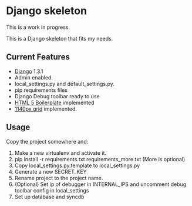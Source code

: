 Django skeleton
===================
This is a work in progress.

This is a Django skeleton that fits my needs. 

Current Features
-----------

* [Django](http://www.djangoproject.com) 1.3.1
* Admin enabled.
* local_settings.py and default_settings.py.
* pip requirements files
* Django Debug toolbar ready to use
* [HTML 5 Boilerplate](http://h5bp.com) implemented
* [1140px grid](http://cssgrid.net/) implemented.

Usage
-----------

Copy the project somewhere and:

1. Make a new virtualenv and activate it.
2. pip install -r requirements.txt requirements_more.txt (More is optional)
3. Copy local_settings.py.template to local_settings.py
4. Generate a new SECRET_KEY
5. Rename project to the project name.
6. (Optional) Set ip of debugger in INTERNAL_IPS and uncomment debug toolbar config in local_settings
7. Set up database and syncdb
